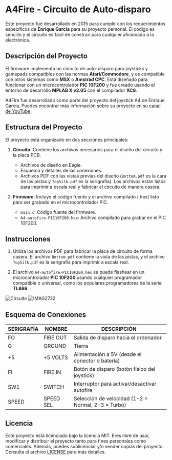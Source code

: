 # A4Fire - Circuito de Auto-disparo

Este proyecto fue desarrollado en 2015 para cumplir con los requerimientos específicos de **Enrique García** para su proyecto personal. El código es sencillo y el circuito es fácil de construir para cualquier aficionado a la electrónica.

## Descripción del Proyecto

El firmware implementa un circuito de auto-disparo para joysticks y gamepads compatibles con las normas **Atari/Commodore**, y es compatible con otros sistemas como **MSX** o **Amstrad CPC**. Está diseñado para funcionar con un microcontrolador **PIC 10F200** y fue creado usando el entorno de desarrollo **MPLAB X v2.05** con el compilador **XC8**.

A4Fire fue desarrollado como parte del proyecto del joystick A4 de Enrique García. Puedes encontrar más información sobre su proyecto en su [canal de YouTube](https://www.youtube.com/channel/UCb7_NkehBK6dyK2aAPUDlYA).

## Estructura del Proyecto

El proyecto está organizado en dos secciones principales:

1. **Circuito**: Contiene los archivos necesarios para el diseño del circuito y la placa PCB.
   - Archivos de diseño en Eagle.
   - Esquema y detalles de las conexiones.
   - Archivos PDF con las vistas previas del diseño (`Bottom.pdf` es la cara de las pistas y `TopSilk.pdf` es la serigrafía). Los archivos están listos para imprimir a escala real y fabricar el circuito de manera casera.

2. **Firmware**: Incluye el código fuente y el archivo compilado (.hex) listo para ser grabado en el microcontrolador PIC.
   - `main.c`: Código fuente del firmware.
   - `A4-autofire-PIC10F200.hex`: Archivo compilado para grabar en el PIC 10F200.

## Instrucciones

1. Utiliza los archivos PDF para fabricar la placa de circuito de forma casera. El archivo `Bottom.pdf` contiene la vista de las pistas, y el archivo `TopSilk.pdf` es la serigrafía para imprimir a escala real.
   
2. El archivo `A4-autofire-PIC10F200.hex` se puede flashear en un microcontrolador **PIC 10F200** usando cualquier programador compatible o universal, como los populares programadores de la serie **TL866**.

![Circuito](https://github.com/user-attachments/assets/d790847c-b542-4033-898c-e8b633482cca)
![IMAG2732](https://github.com/user-attachments/assets/f59c726c-e6d9-4792-b3e0-b6a98342d908)

## Esquema de Conexiones

| SERIGRAFÍA | NOMBRE      | DESCRIPCIÓN                                                        |
|------------|-------------|--------------------------------------------------------------------|
| FO         | FIRE OUT    | Salida de disparo hacia el ordenador                               |
| G          | GROUND      | Tierra                                                             |
| +5         | +5 VOLTS    | Alimentación a 5V (desde el conector o batería)                    |
| FI         | FIRE IN     | Botón de disparo (botón físico del joystick)                       |
| SW1        | SWITCH      | Interruptor para activar/desactivar autofire                       |
| SPEED      | SPEED SEL   | Selección de velocidad (1-2 = Normal, 2-3 = Turbo) 

## Licencia

Este proyecto está licenciado bajo la licencia MIT. Eres libre de usar, modificar y distribuir el proyecto tanto para fines personales como comerciales. Además, puedes sublicenciar y/o vender copias del proyecto. Consulta el archivo [LICENSE](./LICENSE) para más detalles.
